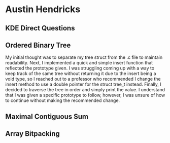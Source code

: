 # Austin Hendricks
## KDE Direct Questions

## Ordered Binary Tree
My initial thought was to separate my tree struct from the .c file to maintain readability. Next, I implemented a quick and simple insert function that reflected the prototype given. I was struggling coming up with a way to keep track of the same tree without returning it due to the insert being a void type, so I reached out to a professor who recommended I change the insert method to use a double pointer for the struct tree_t instead. Finally, I decided to traverse the tree in order and simply print the value. I understand that I was given a specific prototype to follow, however, I was unsure of how to continue without making the recommended change.

## Maximal Contiguous Sum

## Array Bitpacking